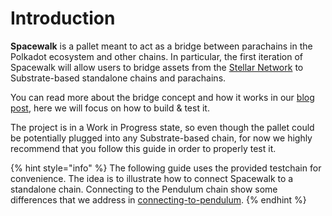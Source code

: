 # Introduction

**Spacewalk** is a pallet meant to act as a bridge between parachains in the Polkadot ecosystem and other chains. In particular, the first iteration of Spacewalk will allow users to bridge assets from the [Stellar Network](https://www.stellar.org/) to Substrate-based standalone chains and parachains.

You can read more about the bridge concept and how it works in our [blog post](https://pendulum-chain.medium.com/introducing-spacewalk-the-trust-minimized-bridge-between-stellar-and-pendulum-68ddbe7349a0), here we will focus on how to build & test it.

The project is in a Work in Progress state, so even though the pallet could be potentially plugged into any Substrate-based chain, for now we highly recommend that you follow this guide in order to properly test it.

{% hint style="info" %}
The following guide uses the provided testchain for convenience. The idea is to illustrate how to connect Spacewalk to a standalone chain. Connecting to the Pendulum chain show some differences that we address in [connecting-to-pendulum](connecting-to-pendulum/ "mention").
{% endhint %}
